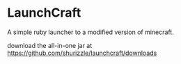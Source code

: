 LaunchCraft
===========

A simple ruby launcher to a modified version of minecraft.

download the all-in-one jar at https://github.com/shurizzle/launchcraft/downloads
